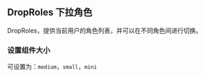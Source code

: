 <div class="demo-header">
<p class="overviewicon">
  <span class="wapi-business-droproles"/>
</p>

## DropRoles 下拉角色

<nova-uxlink widget-name="DropRoles"></nova-uxlink>

DropRoles，提供当前用户的角色列表，并可以在不同角色间进行切换。
</div>

### 设置组件大小

可设置为：`medium`，`small`，`mini`
<nova-demo-view link="drop-roles/size"></nova-demo-view>

<br>
